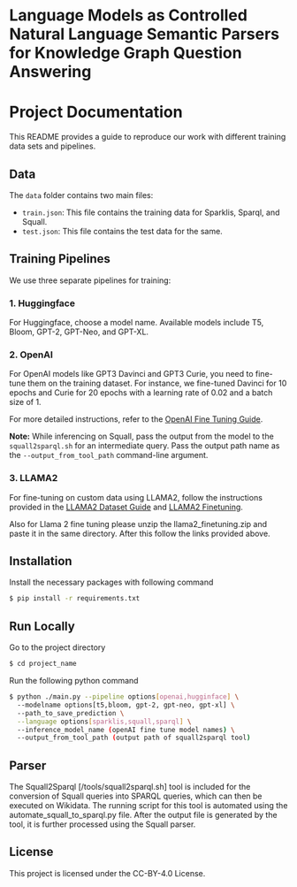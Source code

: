 
# Language Models as Controlled Natural Language Semantic Parsers for Knowledge Graph Question Answering


# Project Documentation

This README provides a guide to reproduce our work with different training data sets and pipelines.

## Data

The `data` folder contains two main files:

- `train.json`: This file contains the training data for Sparklis, Sparql, and Squall.
- `test.json`: This file contains the test data for the same.

## Training Pipelines

We use three separate pipelines for training:

### 1. Huggingface

For Huggingface, choose a model name. Available models include T5, Bloom, GPT-2, GPT-Neo, and GPT-XL.

### 2. OpenAI

For OpenAI models like GPT3 Davinci and GPT3 Curie, you need to fine-tune them on the training dataset. For instance, we fine-tuned Davinci for 10 epochs and Curie for 20 epochs with a learning rate of 0.02 and a batch size of 1.

For more detailed instructions, refer to the [OpenAI Fine Tuning Guide](https://platform.openai.com/docs/guides/fine-tuning).

**Note:** While inferencing on Squall, pass the output from the model to the `squall2sparql.sh` for an intermediate query. Pass the output path name as the `--output_from_tool_path` command-line argument.

### 3. LLAMA2

For fine-tuning on custom data using LLAMA2, follow the instructions provided in the [LLAMA2 Dataset Guide](https://github.com/facebookresearch/llama-recipes/blob/main/docs/Dataset.md) and [LLAMA2 Finetuning](https://github.com/facebookresearch/llama-recipes/#fine-tuning).

Also for Llama 2 fine tuning please unzip the llama2_finetuning.zip and paste it in the same directory. After this follow the links provided above.

## Installation

Install the necessary packages with following command

```bash
$ pip install -r requirements.txt
```
    
## Run Locally

Go to the project directory

```bash
$ cd project_name
```
Run the following python command
```bash
$ python ./main.py --pipeline options[openai,hugginface] \ 
  --modelname options[t5,bloom, gpt-2, gpt-neo, gpt-xl] \ 
  --path_to_save_prediction \
  --language options[sparklis,squall,sparql] \ 
  --inference_model_name (openAI fine tune model names) \
  --output_from_tool_path (output path of squall2sparql tool)
```


## Parser 

The Squall2Sparql [/tools/squall2sparql.sh] tool is included for the conversion of Squall queries into SPARQL queries, which can then be executed on Wikidata. The running script for this tool is automated using the automate_squall_to_sparql.py file. After the output file is generated by the tool, it is further processed using the Squall parser.

## License

This project is licensed under the CC-BY-4.0 License.

